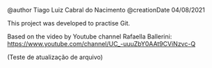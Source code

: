 @author Tiago Luiz Cabral do Nacimento
@creationDate 04/08/2021

This project was developed to practise Git. 

Based on the video by Youtube channel Rafaella Ballerini: https://www.youtube.com/channel/UC_-uuuZbY0AAt9CViNzvc-Q

(Teste de atualização de arquivo)
